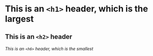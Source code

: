 # This is an `<h1>` header, which is the largest

## This is an `<h2>` header

###### This is an `<h6>` header, which is the smallest












